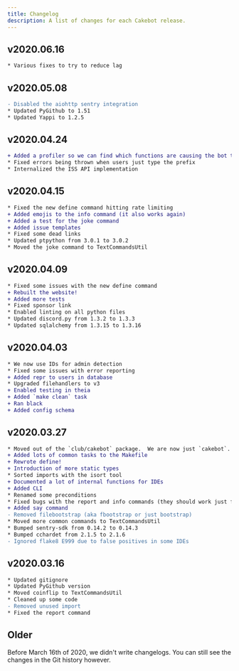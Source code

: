 ```yaml
---
title: Changelog
description: A list of changes for each Cakebot release.
---
```


## v2020.06.16

```diff
* Various fixes to try to reduce lag
```

## v2020.05.08

```diff
- Disabled the aiohttp sentry integration
* Updated PyGithub to 1.51
* Updated Yappi to 1.2.5
```

## v2020.04.24

```diff
+ Added a profiler so we can find which functions are causing the bot to crash
* Fixed errors being thrown when users just type the prefix
* Internalized the ISS API implementation
```

## v2020.04.15

```diff
* Fixed the new define command hitting rate limiting
+ Added emojis to the info command (it also works again)
+ Added a test for the joke command
+ Added issue templates
* Fixed some dead links
* Updated ptpython from 3.0.1 to 3.0.2
* Moved the joke command to TextCommandsUtil
```

## v2020.04.09

```diff
* Fixed some issues with the new define command
+ Rebuilt the website!
+ Added more tests
* Fixed sponsor link
* Enabled linting on all python files
* Updated discord.py from 1.3.2 to 1.3.3
* Updated sqlalchemy from 1.3.15 to 1.3.16
```

## v2020.04.03

```diff
* We now use IDs for admin detection
* Fixed some issues with error reporting
+ Added repr to users in database
* Upgraded filehandlers to v3
+ Enabled testing in theia
+ Added `make clean` task
+ Ran black
+ Added config schema
```

## v2020.03.27

```diff
* Moved out of the `club/cakebot` package.  We are now just `cakebot`.
+ Added lots of common tasks to the Makefile
+ Rewrote define!
+ Introduction of more static types
* Sorted imports with the isort tool
+ Documented a lot of internal functions for IDEs
+ Added CLI
* Renamed some preconditions
* Fixed bugs with the report and info commands (they should work just fine now)
+ Added say command
- Removed filebootstrap (aka fbootstrap or just bootstrap)
* Moved more common commands to TextCommandsUtil
* Bumped sentry-sdk from 0.14.2 to 0.14.3
* Bumped cchardet from 2.1.5 to 2.1.6
- Ignored flake8 E999 due to false positives in some IDEs
```

## v2020.03.16

```diff
* Updated gitignore
* Updated PyGithub version
* Moved coinflip to TextCommandsUtil
* Cleaned up some code
- Removed unused import
* Fixed the report command
```

## Older

Before March 16th of 2020, we didn't write changelogs. You can still see the changes in the Git history however.
